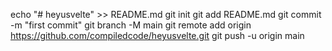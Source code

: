 


echo "# heyusvelte" >> README.md
git init
git add README.md
git commit -m "first commit"
git branch -M main
git remote add origin https://github.com/compiledcode/heyusvelte.git
git push -u origin main